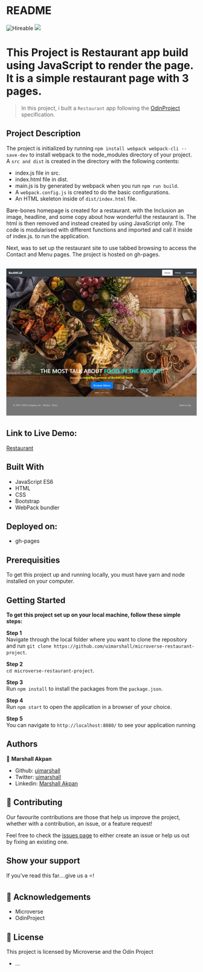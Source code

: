 # README

![Hireable](https://img.shields.io/badge/Hireable-yes-success) ![](https://img.shields.io/badge/-Microverse%20projects-blueviolet)

# This Project is Restaurant app build using JavaScript to render the page. It is a simple restaurant page with 3 pages.


> In this project, i built a `Restaurant` app following the [OdinProject](https://www.notion.so/Lifestyle-articles-b82a5f10122b4cec924cd5d4a6cf7561) specification.<br>


## Project Description

The project is initialized by running `npm install webpack webpack-cli --save-dev` to install webpack to the node_modules directory of your project.
A `src and dist` is created in the directory with the following contents:
- index.js file in src.
- index.html file in dist. 
- main.js is by generated by webpack when you run `npm run build`.
- A `webpack.config.js` is created to do the basic configurations.
- An HTML skeleton inside of `dist/index.html` file.

Bare-bones homepage is created for a restaurant. with the Inclusion an image, headline, and some copy about how wonderful the restaurant is. The html is then removed  and instead created by using JavaScript only. 
The code is modularised with different functions and imported and call it inside of index.js. to run the application.

Next, was to set up the restaurant site to use tabbed browsing to access the Contact and Menu pages. 
The project is hosted on gh-pages.


## ![screenshot](src/assets/BeckNCall.png)



## Link to Live Demo:

[Restaurant](https://uimarshall.github.io/microverse-restaurant-project/)

## Built With

- JavaScript ES6
- HTML
- CSS
- Bootstrap
- WebPack bundler


## Deployed on:

- gh-pages

## Prerequisities

To get this project up and running locally, you must have  yarn and node installed on your computer.

## Getting Started

**To get this project set up on your local machine, follow these simple steps:**

**Step 1**<br>
Navigate through the local folder where you want to clone the repository and run
`git clone https://github.com/uimarshall/microverse-restaurant-project`.<br>

**Step 2**<br>
`cd microverse-restaurant-project`.<br>

**Step 3**<br>
Run `npm install` to install the packages from the `package.json`.<br>

**Step 4**<br>
Run `npm start` to open the application in a browser of your choice.<br>

**Step 5**<br>
You can navigate to `http://localhost:8080/` to see your application running<br>

## Authors

👤 **Marshall Akpan**

- Github: [uimarshall](https://github.com/uimarshall)
- Twitter: [uimarshall](https://twitter.com/uimarshall)
- Linkedin: [Marshall Akpan](https://www.linkedin.com/in/marshall-akpan-19745526/)


## 🤝 Contributing

Our favourite contributions are those that help us improve the project, whether with a contribution, an issue, or a feature request!

Feel free to check the [issues page](https://github.com/uimarshall/microverse-restaurant-project/issues) to either create an issue or help us out by fixing an existing one.

## Show your support

If you've read this far....give us a ⭐️!

## :clap: Acknowledgements

- Microverse
- OdinProject



## 📝 License

This project is licensed by Microverse and the Odin Project

- ...
